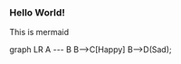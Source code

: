 ### Hello World!

This is mermaid
<div class="mermaid">
graph LR
    A --- B
    B-->C[Happy]
    B-->D(Sad);
</div>
